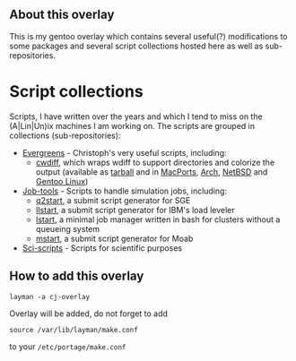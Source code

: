 ## About this overlay ##

This is my gentoo overlay which contains several useful(?) modifications to some packages and several script collections hosted here as well as sub-repositories.

# Script collections #
Scripts, I have written over the years and which I tend to miss on the (A|Lin|Un)ix machines I am working on. The scripts are grouped in collections (sub-repositories):
  * [Evergreens](http://code.google.com/p/cj-overlay/source/browse/?repo=evergreens) - Christoph's very useful scripts, including:
    * [cwdiff](http://code.google.com/p/cj-overlay/source/browse/cwdiff?repo=evergreens), which wraps wdiff to support directories and colorize the output (available as [tarball](https://code.google.com/p/cj-overlay/downloads/list) and in [MacPorts](http://www.macports.org/ports.php?by=name&substr=cwdiff), [Arch](https://aur.archlinux.org/packages/cwdiff), [NetBSD](http://cvsweb.netbsd.org/bsdweb.cgi/pkgsrc/textproc/cwdiff/) and [Gentoo Linux](http://packages.gentoo.org/package/dev-util/cwdiff))
  * [Job-tools](http://code.google.com/p/cj-overlay/source/browse/?repo=job-tools) - Scripts to handle simulation jobs, including:
    * [q2start](http://code.google.com/p/cj-overlay/source/browse/q2start?repo=job-tools&name=mpip), a submit script generator for SGE
    * [llstart](http://code.google.com/p/cj-overlay/source/browse/llstart?repo=job-tools&name=mpip), a submit script generator for IBM's load leveler
    * [lstart](http://code.google.com/p/cj-overlay/source/browse/lstart?repo=job-tools&name=lanl), a minimal job manager written in bash for clusters without a queueing system
    * [mstart](http://code.google.com/p/cj-overlay/source/browse/mstart?repo=job-tools&name=lanl), a submit script generator for Moab
  * [Sci-scripts](http://code.google.com/p/cj-overlay/source/browse/?repo=sci-scripts) - Scripts for scientific purposes

## How to add this overlay ##

```
layman -a cj-overlay
```
Overlay will be added, do not forget to add
```
source /var/lib/layman/make.conf
```
to your `/etc/portage/make.conf`